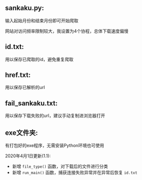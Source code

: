 ## sankaku.py:
输入起始月份和结束月份即可开始爬取

网站对访问频率限制较大，我设置为4个协程，总体下载速度偏慢

## id.txt:
用以保存已爬取的id，避免重复爬取

## href.txt:
用以保存已解析的url

## fail_sankaku.txt:
用以保存下载失败的url，建议手动复制进浏览器打开

## exe文件夹:
有打包好的exe程序，无需安装Python环境也可使用



2020年4月1日更新(1.1):
- 新增 ```file_type()``` 函数，对下载后的文件进行分类
- 新增 ```run_main()``` 函数，捕获连接失败异常并在异常后恢复 ```id.txt```